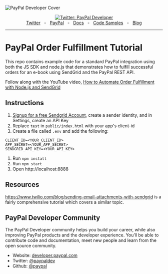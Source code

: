 ![PayPal Developer Cover](https://github.com/paypaldev/.github/blob/main/pp-cover.png)

<div align="center">
  <a href="https://twitter.com/paypaldev" target="_blank">
    <img alt="Twitter: PayPal Developer" src="https://img.shields.io/twitter/follow/paypaldev?style=social" />
  </a>
  <br />
  <a href="https://twitter.com/paypaldev" target="_blank">Twitter</a>
    <span>&nbsp;&nbsp;-&nbsp;&nbsp;</span>
  <a href="https://www.paypal.com/us/home" target="_blank">PayPal</a>
    <span>&nbsp;&nbsp;-&nbsp;&nbsp;</span>
  <a href="https://developer.paypal.com/home" target="_blank">Docs</a>
    <span>&nbsp;&nbsp;-&nbsp;&nbsp;</span>
  <a href="https://github.com/paypaldev" target="_blank">Code Samples</a>
    <span>&nbsp;&nbsp;-&nbsp;&nbsp;</span>
  <a href="https://dev.to/paypaldeveloper" target="_blank">Blog</a>
  <br />
  <hr />
</div>

# PayPal Order Fulfillment Tutorial

This repo contains example code for a standard PayPal integration using both the JS SDK and node.js that demonstrates how to fulfill successful orders for an e-book using SendGrid and the PayPal REST API.

Follow along with the YouTube video, [How to Automate Order Fulfillment with Node.js and SendGrid](https://youtu.be/zIuiB5qdbgQ)

## Instructions

1. [Signup for a free Sendgrid Account](https://signup.sendgrid.com/), create a sender identity, and in Settings, create an API Key
1. Replace `test` in `public/index.html` with your app's client-id
1. Create a file called `.env` and add the following:

```
CLIENT_ID=<YOUR_CLIENT_ID>
APP_SECRET=<YOUR_APP_SECRET>
SENDGRID_API_KEY=<YOUR_API_KEY>
```

1. Run `npm install`
1. Run `npm start`
1. Open http://localhost:8888

## Resources

https://www.twilio.com/blog/sending-email-attachments-with-sendgrid is a fairly comprehensive tutorial which covers a similar topic.

## PayPal Developer Community

The PayPal Developer community helps you build your career, while also improving PayPal products and the developer experience. You’ll be able to contribute code and documentation, meet new people and learn from the open source community.

- Website: [developer.paypal.com](https://developer.paypal.com)
- Twitter: [@paypaldev](https://twitter.com/paypaldev)
- Github: [@paypal](https://github.com/paypal)
